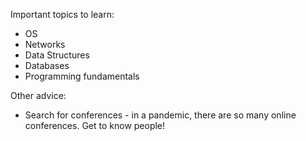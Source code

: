  
Important topics to learn:
* OS
* Networks
* Data Structures
* Databases
* Programming fundamentals

Other advice:
* Search for conferences - in a pandemic, there are so many online conferences. Get to know people!
